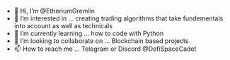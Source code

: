 - 👋 Hi, I’m @EtheriumGremlin
- 👀 I’m interested in ... creating trading algorithms that take fundementals into account as well as technicals  
- 🌱 I’m currently learning ... how to code with Python 
- 💞️ I’m looking to collaborate on ... Blockchain based projects
- 📫 How to reach me ... Telegram or Discord @DefiSpaceCadet

<!---
EtheriumGremlin/EtheriumGremlin is a ✨ special ✨ repository because its `README.md` (this file) appears on your GitHub profile.
You can click the Preview link to take a look at your changes.
--->
